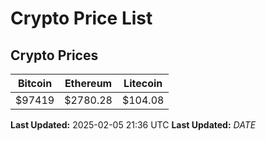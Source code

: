 # Crypto Price List

## Crypto Prices
| Bitcoin | Ethereum | Litecoin |
| ------- | -------- | -------- |
| $97419 | $2780.28 | $104.08 |
**Last Updated:** 2025-02-05 21:36 UTC
**Last Updated:** $DATE$
